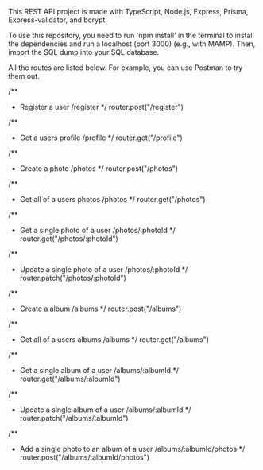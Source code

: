 This REST API project is made with TypeScript, Node.js, Express, Prisma, Express-validator, and bcrypt.

To use this repository, you need to run 'npm install' in the terminal to install the dependencies and run a localhost (port 3000) (e.g., with MAMP). Then, import the SQL dump into your SQL database.

All the routes are listed below. For example, you can use Postman to try them out.

/**
 * Register a user /register
 */
router.post("/register")

/**
 * Get a users profile /profile
 */
router.get("/profile")

/**
 * Create a photo /photos
 */
router.post("/photos")

/**
 * Get all of a users photos /photos
 */
router.get("/photos")

/**
 * Get a single photo of a user /photos/:photoId
 */
router.get("/photos/:photoId")

/**
 * Update a single photo of a user /photos/:photoId
 */
router.patch("/photos/:photoId")

/**
 * Create a album /albums
 */
router.post("/albums")

/**
 * Get all of a users albums /albums
 */
router.get("/albums")

/**
 * Get a single album of a user /albums/:albumId
 */
router.get("/albums/:albumId")

/**
 * Update a single album of a user /albums/:albumId
 */
router.patch("/albums/:albumId")

/**
 * Add a single photo to an album of a user /albums/:albumId/photos
 */
router.post("/albums/:albumId/photos")


